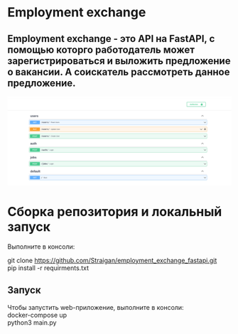# Employment exchange

## Employment exchange - это API на FastAPI, c помощью которго работодатель может зарегистрироваться и выложить предложение о вакансии. А соискатель рассмотреть данное предложение.

![Главная страница](docs/1.png)



# Сборка репозитория и локальный запуск

Выполните в консоли:

git clone https://github.com/Straigan/employment_exchange_fastapi.git  
pip install -r requirments.txt

## Запуск

Чтобы запустить web-приложение, выполните в консоли:  
docker-compose up  
python3 main.py